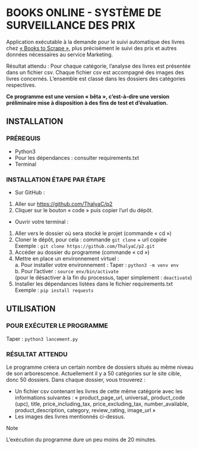 # BOOKS ONLINE - SYSTÈME DE SURVEILLANCE DES PRIX

Application exécutable à la demande pour le suivi automatique des livres chez [« Books to Scrape »](http://books.toscrape.com/), plus précisément le suivi des prix et autres données nécessaires au service Marketing.

Résultat attendu : Pour chaque catégorie, l’analyse des livres est présentée dans un fichier csv. Chaque fichier csv est accompagné des images des livres concernés. L’ensemble est classé dans les dossiers des catégories respectives.

**Ce programme est une version « bêta », c’est-à-dire une version préliminaire mise à disposition à des fins de test et d’évaluation.**
## INSTALLATION
### PRÉREQUIS
+ Python3
+ Pour les dépendances : consulter requirements.txt
+ Terminal
### INSTALLATION ÉTAPE PAR ÉTAPE
+	Sur GitHub :
1.	Aller sur https://github.com/ThalyaC/p2
2.	Cliquer sur le bouton « code » puis copier l’url du dépôt.

+	Ouvrir votre terminal :
1.	Aller vers le dossier où sera stocké le projet (commande « cd ») 
2.	Cloner le dépôt, pour cela :
commande `git clone` + url copiée  
Exemple : `git clone https://github.com/ThalyaC/p2.git`
3.	Accéder au dossier du programme (commande « cd ») 
4.	Mettre en place un environnement virtuel :  
    a. Pour installer votre environnement :
    Taper : `python3 -m venv env`  
    b. Pour l’activer : `source env/bin/activate`   
(pour le désactiver à la fin du processus, taper simplement : `deactivate`)
7.	Installer les dépendances listées dans le fichier requirements.txt  
Exemple : `pip install requests`
## UTILISATION 
### POUR EXÉCUTER LE PROGRAMME
Taper :  `python3 lancement.py`
### RÉSULTAT ATTENDU
Le programme créera un certain nombre de dossiers situés au même niveau de son arborescence. Actuellement il y a 50 catégories sur le site cible, donc 50 dossiers.
Dans chaque dossier, vous trouverez :
-	Un fichier csv contenant les livres de cette même catégorie avec les informations suivantes : « product_page_url, universal_ product_code (upc), title, price_including_tax, price_excluding_tax, number_available, product_description, category, review_rating, image_url »
-	Les images des livres mentionnés ci-dessus.
  
> [!NOTE]
> L’exécution du programme dure un peu moins de 20 minutes.
